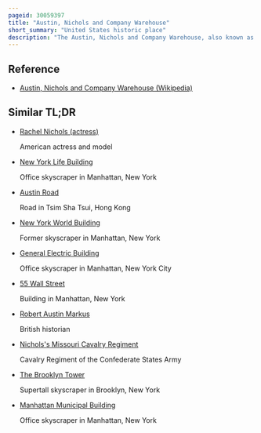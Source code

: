 ```yaml
---
pageid: 30059397
title: "Austin, Nichols and Company Warehouse"
short_summary: "United States historic place"
description: "The Austin, Nichols and Company Warehouse, also known as 184 Kent Avenue and Austin Nichols House, is a historic Warehouse Building on the East River between North 3rd and North 4th Streets in Williamsburg, Brooklyn, New York City. The 179 by 440 Foot Structure is one of the few Buildings built in the egyptian Revival Style in the City. The Building was designed by Architect Cass Gilbert and installed with the Help of structural Engineer Gunvald Aus by the general Contractor Turner Construction."
---
```


## Reference

- [Austin, Nichols and Company Warehouse (Wikipedia)](https://en.wikipedia.org/?curid=30059397)

## Similar TL;DR

- [Rachel Nichols (actress)](/tldr/en/rachel-nichols-actress)

  American actress and model

- [New York Life Building](/tldr/en/new-york-life-building)

  Office skyscraper in Manhattan, New York

- [Austin Road](/tldr/en/austin-road)

  Road in Tsim Sha Tsui, Hong Kong

- [New York World Building](/tldr/en/new-york-world-building)

  Former skyscraper in Manhattan, New York

- [General Electric Building](/tldr/en/general-electric-building)

  Office skyscraper in Manhattan, New York City

- [55 Wall Street](/tldr/en/55-wall-street)

  Building in Manhattan, New York

- [Robert Austin Markus](/tldr/en/robert-austin-markus)

  British historian

- [Nichols's Missouri Cavalry Regiment](/tldr/en/nicholss-missouri-cavalry-regiment)

  Cavalry Regiment of the Confederate States Army

- [The Brooklyn Tower](/tldr/en/the-brooklyn-tower)

  Supertall skyscraper in Brooklyn, New York

- [Manhattan Municipal Building](/tldr/en/manhattan-municipal-building)

  Office skyscraper in Manhattan, New York
